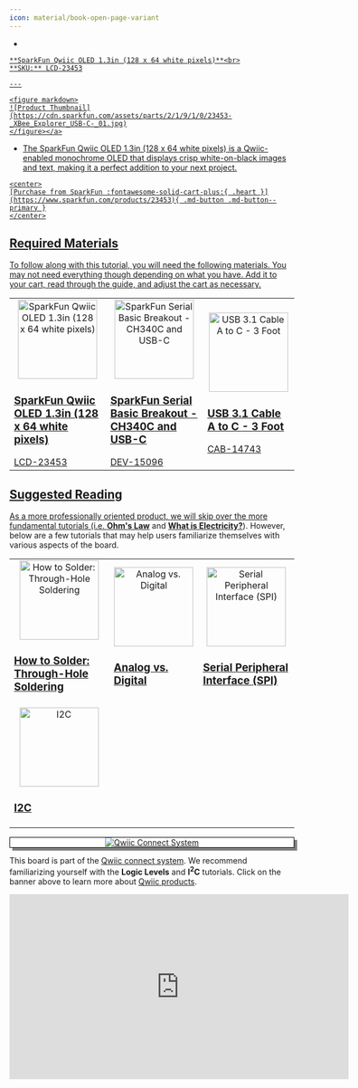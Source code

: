 ```yaml
---
icon: material/book-open-page-variant
---
```



<div class="grid cards desc" markdown>

-    <a href="https://www.sparkfun.com/products/23453">
    **SparkFun Qwiic OLED 1.3in (128 x 64 white pixels)**<br>
    **SKU:** LCD-23453

    ---

    <figure markdown>
    ![Product Thumbnail](https://cdn.sparkfun.com/assets/parts/2/1/9/1/0/23453-_XBee_Explorer_USB-C-_01.jpg)
    </figure></a>
    
-    The SparkFun Qwiic OLED 1.3in (128 x 64 white pixels) is a Qwiic-enabled monochrome OLED that displays crisp white-on-black images and text, making it a perfect addition to your next project.

    <center>
    [Purchase from SparkFun :fontawesome-solid-cart-plus:{ .heart }](https://www.sparkfun.com/products/23453){ .md-button .md-button--primary }
    </center>

</div>


## Required Materials

To follow along with this tutorial, you will need the following materials. You may not need everything though depending on what you have. Add it to your cart, read through the guide, and adjust the cart as necessary.

<table style="border-style:none">
    <tr>
        <td>
            <a href="https://www.sparkfun.com/products/23453">
                <center><img src="https://cdn.sparkfun.com/assets/parts/2/1/9/1/0/23453-_XBee_Explorer_USB-C-_01.jpg" style="width:140px; height:140px; object-fit:contain;" alt="SparkFun Qwiic OLED 1.3in (128 x 64 white pixels)"></center>
                <h3 class="title">SparkFun Qwiic OLED 1.3in (128 x 64 white pixels)</h3>
            </a>
            LCD-23453
        </td>
        <td>
            <a href=" https://www.sparkfun.com/products/15096">
                <center><img src="https://cdn.sparkfun.com/assets/parts/1/3/4/5/2/15096-SparkFun_Serial_Basic_Breakout_-_CH340C_and_USB-C-01.jpg" style="width:140px; height:140px; object-fit:contain;" alt="SparkFun Serial Basic Breakout - CH340C and USB-C" height="140"></center>
                <h3 class="title">SparkFun Serial Basic Breakout - CH340C and USB-C</h3>
            </a>
            DEV-15096
        </td>
        <td>
            <a href="https://www.sparkfun.com/products/14743">
                <center><img src="https://cdn.sparkfun.com/c/178-100/assets/parts/1/2/9/7/2/14743-USB_3.1_Cable_A_to_C_-_3_Foot-01.jpg" style="width:140px; height:140px; object-fit:contain;" alt="USB 3.1 Cable A to C - 3 Foot" >
                </center>
                <h3 class="title">USB 3.1 Cable A to C - 3 Foot</h3>
            </a>
            CAB-14743
        </td>
    </tr>
</table>


## Suggested Reading

As a more professionally oriented product, we will skip over the more fundamental tutorials (i.e. [**Ohm's Law**](https://learn.sparkfun.com/tutorials/voltage-current-resistance-and-ohms-law) and [**What is Electricity?**](https://learn.sparkfun.com/tutorials/what-is-electricity)). However, below are a few tutorials that may help users familiarize themselves with various aspects of the board.



<table style="border-style:none">
    <tr>
        <td>
            <a href="https://learn.sparkfun.com/tutorials/how-to-solder-through-hole-soldering">
                <center><img src="https://cdn.sparkfun.com/assets/learn_tutorials/5/Soldering_Action-01.jpg" style="width:140px; height:140px; object-fit:contain;" alt="How to Solder: Through-Hole Soldering"></center>
                <h3 class="title">How to Solder: Through-Hole Soldering</h3>
            </a>
        </td>
        <td>
            <a href="https://learn.sparkfun.com/tutorials/analog-vs-digital">
                <center><img src="https://cdn.sparkfun.com/assets/learn_tutorials/8/9/analog_vs_digital_thumb.png" style="width:140px; height:140px; object-fit:contain;" alt="Analog vs. Digital" height="140"></center>
                <h3 class="title">Analog vs. Digital</h3>
            </a>
        </td>
        <td>
            <a href="https://learn.sparkfun.com/tutorials/serial-peripheral-interface-spi">
                <center><img src="https://cdn.sparkfun.com/assets/learn_tutorials/1/6/spiThumb_Updated2.png" style="width:140px; height:140px; object-fit:contain;" alt="Serial Peripheral Interface (SPI)" >
                </center>
                <h3 class="title">Serial Peripheral Interface (SPI)</h3>
            </a>
        </td>
    </tr>
    <tr>
        <td>
            <a href="https://learn.sparkfun.com/tutorials/i2c">
                <center><img src="https://cdn.sparkfun.com/assets/learn_tutorials/8/2/I2C-Block-Diagram.jpg" style="width:140px; height:140px; object-fit:contain;" alt="I2C" >
                </center>
                <h3 class="title">I2C</h3>
            </a>
        </td>
    </tr>
</table>

</table>

<center>
<div align="center">
    <div style="top:5px;left:5px;background-color:Gray;position:relative">
        <div style="top:-5px;left:-5px;background-color:#ffffff;position:relative;border:1px solid black;">
            <a href="https://www.sparkfun.com/qwiic"><img src="https://cdn.sparkfun.com/assets/custom_pages/2/7/2/qwiic-logo.png" alt="Qwiic Connect System" title="Qwiic Connect System"></a>
        </div>
    </div>
</div>
</center>

This board is part of the [Qwiic connect system](https://www.sparkfun.com/qwiic). We recommend familiarizing yourself with the **Logic Levels** and **I<sup>2</sup>C** tutorials.  Click on the banner above to learn more about [Qwiic products](https://www.sparkfun.com/qwiic).

<center>
    <iframe width="600" height="327" src="https://www.youtube.com/embed/x0RDEHqFIF8" title="SparkFun's Qwiic Connect System" frameborder="0" allow="accelerometer; autoplay; clipboard-write; encrypted-media; gyroscope; picture-in-picture" allowfullscreen></iframe>
</center>